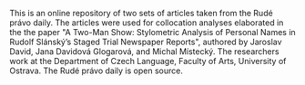 This is an online repository of two sets of articles taken from the Rudé právo daily. The articles were used for collocation analyses elaborated in the the paper "A Two-Man Show: Stylometric Analysis of Personal Names in Rudolf Slánský’s Staged Trial Newspaper Reports", authored by Jaroslav David, Jana Davidová Glogarová, and Michal Místecký. The researchers work at the Department of Czech Language, Faculty of Arts, University of Ostrava. The Rudé právo daily is open source. 
